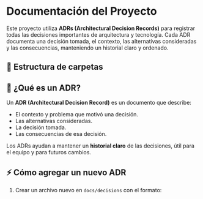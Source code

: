 # Documentación del Proyecto

Este proyecto utiliza **ADRs (Architectural Decision Records)** para registrar todas las decisiones importantes de arquitectura y tecnología. Cada ADR documenta una decisión tomada, el contexto, las alternativas consideradas y las consecuencias, manteniendo un historial claro y ordenado.

## 📁 Estructura de carpetas

## 📝 ¿Qué es un ADR?

Un **ADR (Architectural Decision Record)** es un documento que describe:

- El contexto y problema que motivó una decisión.
- Las alternativas consideradas.
- La decisión tomada.
- Las consecuencias de esa decisión.

Los ADRs ayudan a mantener un **historial claro** de las decisiones, útil para el equipo y para futuros cambios.

## ⚡ Cómo agregar un nuevo ADR

1. Crear un archivo nuevo en `docs/decisions` con el formato:
